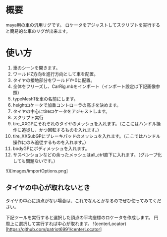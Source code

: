 # 概要
maya用の車の汎用リグです。
ロケータをアジャストしてスクリプトを実行すると簡易的な車のリグが出来ます。

# 使い方
1. 車のシーンを開きます。
2. ワールドZ方向を進行方向として車を配置。
3. タイヤの接地部分をワールドY=0に配置。
4. 全体をフリーズし、CarRig.mbをインポート（インポート設定は下記画像参照）
5. typeMesh1を車の名前にします。
6. heightロケータで加重コントローラの高さを決めます。
7. タイヤの中心にtireロケータをアジャストします。
8. スクリプト実行
9. tire_XXGPにそれぞれのタイヤのメッシュを入れます。（ここにはハンドル操作に追従し、かつ回転するものを入れます。）
10. tire_XXSubGPにブレーキパッドのメッシュを入れます。（ここではハンドル操作にのみ追従するものを入れます。）
11. bodyGPにボディメッシュを入れます。
12. サスペンションなどの余ったメッシュはall_ctrl直下に入れます。（グループ化しても問題ないです。）

!()[images/importOptions.png]

## タイヤの中心が取れないとき
タイヤの中心に頂点がない場合は、これでなんとかなるのでぜひ使ってみてください。

下記ツールを実行すると選択した頂点の平均座標のロケータを作成します。
円周上に選択して実行すれば中心が取れます。
!(centerLocator)[https://github.com/patriot6991/centerLocator]
